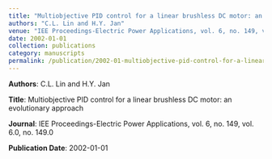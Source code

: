 ```yaml
---
title: "Multiobjective PID control for a linear brushless DC motor: an evolutionary approach"
authors: "C.L. Lin and H.Y. Jan"
venue: "IEE Proceedings-Electric Power Applications, vol. 6, no. 149, vol. 6.0, no. 149.0"
date: 2002-01-01
collection: publications
category: manuscripts
permalink: /publication/2002-01-multiobjective-pid-control-for-a-linear-brushless-dc-motor--an-evolutionary-approach
---
```


**Authors**: C.L. Lin and H.Y. Jan

**Title**: Multiobjective PID control for a linear brushless DC motor: an evolutionary approach

**Journal**: IEE Proceedings-Electric Power Applications, vol. 6, no. 149, vol. 6.0, no. 149.0

**Publication Date**: 2002-01-01
